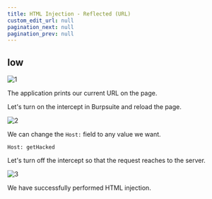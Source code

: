 ```yaml
---
title: HTML Injection - Reflected (URL)
custom_edit_url: null
pagination_next: null
pagination_prev: null
---
```


## low

![1](https://github.com/Knign/Write-ups/assets/110326359/c3530907-5c72-418d-802d-f8e2a9621f54)

The application prints our current URL on the page.

Let's turn on the intercept in Burpsuite and reload the page.

![2](https://github.com/Knign/Write-ups/assets/110326359/1c152d44-c43a-4d1b-88ab-cfb97ee656cf)

We can change the `Host:` field to any value we want.

```
Host: getHacked
```

Let's turn off the intercept so that the request reaches to the server.

![3](https://github.com/Knign/Write-ups/assets/110326359/1c07dac4-c3ca-48f2-8cab-c3fb78c7b73a)

We have successfully performed HTML injection.
